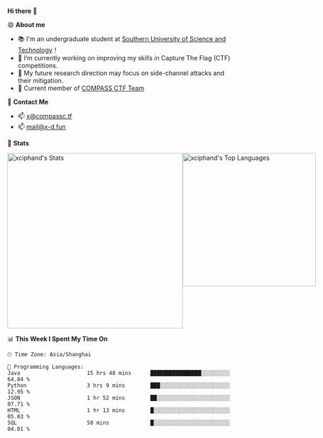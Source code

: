 **Hi there** 👋


😄 **About me**

- 📚 I'm an undergraduate student at [Southern University of Science and Technology](https://www.sustech.edu.cn)！
- 🌱 I’m currently working on improving my skills in Capture The Flag (CTF) competitions.
- 🔭 My future research direction may focus on side-channel attacks and their mitigation.
- 🚩 Current member of [COMPASS CTF Team](https://blog.compassc.tf/) 

👋 **Contact Me**

- 📫 [x@compassc.tf](mailto:x@compassc.tf)
- 📫 [mail@x-d.fun](mailto:mail@x-d.fun)

🌟 **Stats**

<div style="display: flex; justify-content: space-between;">
  <img src="https://github-readme-stats-ten-dusky-26.vercel.app/api?username=xciphand&theme=vue-dark&show_icons=true&hide_border=true&count_private=true" alt="xciphand's Stats" width="395" />
  <img src="https://github-readme-stats-ten-dusky-26.vercel.app/api/top-langs/?username=xciphand&theme=vue-dark&show_icons=true&hide_border=true&layout=compact" alt="xciphand's Top Languages" width="300" />
</div>


<!--START_SECTION:waka-->
📊 **This Week I Spent My Time On** 

```text
🕑︎ Time Zone: Asia/Shanghai

💬 Programming Languages: 
Java                     15 hrs 48 mins      ████████████████░░░░░░░░░   64.84 % 
Python                   3 hrs 9 mins        ███░░░░░░░░░░░░░░░░░░░░░░   12.95 % 
JSON                     1 hr 52 mins        ██░░░░░░░░░░░░░░░░░░░░░░░   07.71 % 
HTML                     1 hr 13 mins        █░░░░░░░░░░░░░░░░░░░░░░░░   05.03 % 
SQL                      58 mins             █░░░░░░░░░░░░░░░░░░░░░░░░   04.01 % 
```


<!--END_SECTION:waka-->
